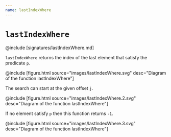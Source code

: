```yaml
---
name: lastIndexWhere
---
```


# `lastIndexWhere`

@include [signatures/lastIndexWhere.md]

`lastIndexWhere` returns the index of the last element that satisfy the predicate `p`.

@include [figure.html source="images/lastIndexWhere.svg" desc="Diagram of the function lastIndexWhere"]

The search can start at the given offset `j`.

@include [figure.html source="images/lastIndexWhere.2.svg" desc="Diagram of the function lastIndexWhere"]

If no element satisfy `p` then this function returns `-1`.

@include [figure.html source="images/lastIndexWhere.3.svg" desc="Diagram of the function lastIndexWhere"]
